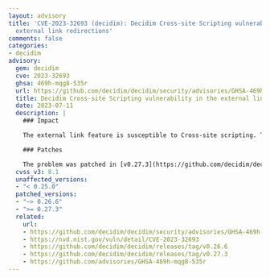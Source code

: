 ```yaml
---
layout: advisory
title: 'CVE-2023-32693 (decidim): Decidim Cross-site Scripting vulnerability in the
  external link redirections'
comments: false
categories:
- decidim
advisory:
  gem: decidim
  cve: 2023-32693
  ghsa: 469h-mqg8-535r
  url: https://github.com/decidim/decidim/security/advisories/GHSA-469h-mqg8-535r
  title: Decidim Cross-site Scripting vulnerability in the external link redirections
  date: 2023-07-11
  description: |
    ### Impact

    The external link feature is susceptible to Cross-site scripting. This allows a remote attacker to execute JavaScript code in the context of a currently logged-in user. An attacker could use this vulnerability to make other users endorse or support proposals they have no intention of supporting or endorsing.

    ### Patches

    The problem was patched in [v0.27.3](https://github.com/decidim/decidim/releases/tag/v0.27.3) and [v0.26.6](https://github.com/decidim/decidim/releases/tag/v0.26.6)
  cvss_v3: 8.1
  unaffected_versions:
  - "< 0.25.0"
  patched_versions:
  - "~> 0.26.6"
  - ">= 0.27.3"
  related:
    url:
    - https://github.com/decidim/decidim/security/advisories/GHSA-469h-mqg8-535r
    - https://nvd.nist.gov/vuln/detail/CVE-2023-32693
    - https://github.com/decidim/decidim/releases/tag/v0.26.6
    - https://github.com/decidim/decidim/releases/tag/v0.27.3
    - https://github.com/advisories/GHSA-469h-mqg8-535r
---
```

